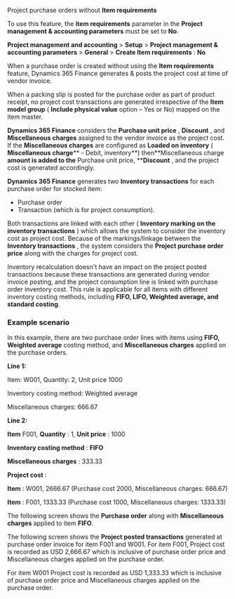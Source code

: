 Project purchase orders without **Item requirements**

To use this feature, the **item requirements** parameter in the **Project management & accounting parameters** must be set to **No**.

**Project management and accounting** \> **Setup** \> **Project management & accounting parameters** \> **General** \> **Create Item requirements** : **No**

When a purchase order is created without using the **Item requirements** feature, Dynamics 365 Finance generates & posts the project cost at time of vendor invoice.

When a packing slip is posted for the purchase order as part of product receipt, no project cost transactions are generated irrespective of the **Item model group** ( **Include physical value** option – Yes or No) mapped on the item master.

**Dynamics 365 Finance** considers the **Purchase unit price** , **Discount** , and **Miscellaneous charges** assigned to the vendor invoice as the project cost. If the **Miscellaneous charges** are configured as **Loaded on inventory** ( **Miscellaneous charge**** - Debit, inventory**) then**Miscellaneous charge **amount is added to the** Purchase unit price, ****Discount** , and the project cost is generated accordingly.

**Dynamics 365 Finance** generates two **Inventory transactions** for each purchase order for stocked item:

- Purchase order
- Transaction (which is for project consumption).

Both transactions are linked with each other ( **Inventory marking on the inventory transactions** ) which allows the system to consider the inventory cost as project cost. Because of the markings/linkage between the **Inventory transactions** , the system considers the **Project purchase order price** along with the charges for project cost.

Inventory recalculation doesn't have an impact on the project posted transactions because these transactions are generated during vendor invoice posting, and the project consumption line is linked with purchase order inventory cost. This rule is applicable for all items with different inventory costing methods, including **FIFO, LIFO, Weighted average, and standard costing**.

### Example scenario

In this example, there are two purchase order lines with items using **FIFO, Weighted average** costing method, and **Miscellaneous charges** applied on the purchase orders.

**Line 1:**

Item: W001, Quantity: 2, Unit price 1000

Inventory costing method: Weighted average

Miscellaneous charges: 666.67

**Line 2:**

**Item** F001, **Quantity** : 1, **Unit price** : 1000

**Inventory costing method** : **FIFO**

**Miscellaneous charges** : 333.33

**Project cost** :

**Item** : W001, 2666.67 (Purchase cost 2000, Miscellaneous charges: 666.67)

**Item** : F001, 1333.33 (Purchase cost 1000, Miscellaneous charges: 1333.33)

The following screen shows the **Purchase order** along with **Miscellaneous charges** applied to item **FIFO**.

The following screen shows the **Project posted transactions** generated at purchase order invoice for item F001 and W001. For item F001, Project cost is recorded as USD 2,666.67 which is inclusive of purchase order price and Miscellaneous charges applied on the purchase order.

For item W001 Project cost is recorded as USD 1,333.33 which is inclusive of purchase order price and Miscellaneous charges applied on the purchase order.
